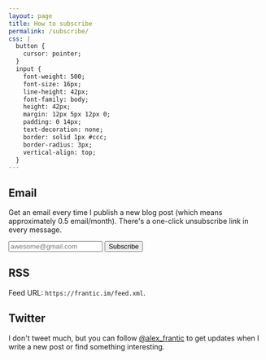 ```yaml
---
layout: page
title: How to subscribe
permalink: /subscribe/
css: |
  button {
    cursor: pointer;
  }
  input {
    font-weight: 500;
    font-size: 16px;
    line-height: 42px;
    font-family: body;
    height: 42px;
    margin: 12px 5px 12px 0;
    padding: 0 14px;
    text-decoration: none;
    border: solid 1px #ccc;
    border-radius: 3px;
    vertical-align: top;
  }
---
```


## Email

Get an email every time I publish a new blog post (which means approximately 0.5 email/month). There's a one-click unsubscribe link in every message.

<form action="https://frantic.us3.list-manage.com/subscribe/post?u=96d6ac29ef7232f76b9edc7b9&amp;id=79380afc5b" method="post" id="mc-embedded-subscribe-form" name="mc-embedded-subscribe-form" class="validate" target="_blank" novalidate>
  <input type="email" value="" name="EMAIL" class="email" id="mce-EMAIL" placeholder="awesome@gmail.com" required>
  <div style="position: absolute; left: -5000px;" aria-hidden="true"><input type="text" name="b_96d6ac29ef7232f76b9edc7b9_79380afc5b" tabindex="-1" value=""></div>
  <input style="display: none;" type="checkbox" value="1" name="group[27805][1]" id="mce-group[27805]-27805-0">
  <input type="submit"  value="Subscribe" name="subscribe" id="mc-embedded-subscribe" class="button">
</form>

## RSS

Feed URL: `https://frantic.im/feed.xml`.

## Twitter

I don't tweet much, but you can follow [@alex_frantic](https://twitter.com/alex_frantic) to get updates when I write a new post or find something interesting.
